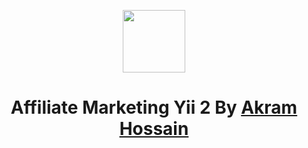 <p align="center">
    <a href="https://github.com/yiisoft" target="_blank">
        <img src="https://avatars0.githubusercontent.com/u/993323" height="100px">
    </a>
    <h1 align="center">Affiliate Marketing Yii 2 By <a href="http://www.codxplore.com/yiisoft" target="_blank">Akram Hossain</a></h1>
    <br>
</p>
